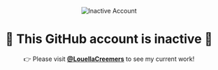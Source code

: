 <p align="center">
  <img src="https://img.shields.io/badge/⚠️-INACTIVE_ACCOUNT-critical?style=for-the-badge&logo=github" alt="Inactive Account" />
</p>

<h1 align="center">
  🚫 This GitHub account is <strong>inactive</strong> 🚫
</h1>

<p align="center">
  👉 Please visit <a href="https://github.com/LouellaCreemers"><strong>@LouellaCreemers</strong></a> to see my current work!
</p>

